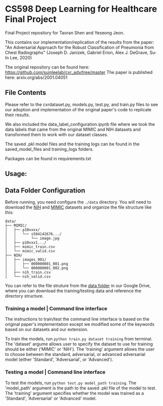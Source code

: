 # CS598 Deep Learning for Healthcare Final Project

Final Project repository for Taoran Shen and Yeseong Jeon.

This contains our implementation/replication of the results from the paper: "An Adversarial Approach for the Robust Classification of Pneumonia from Chest Radiographs" (Joseph D. Janizek, Gabriel Erion, Alex J. DeGrave, Su-In Lee, 2020) 

The original repository can be found here: https://github.com/suinleelab/cxr_adv/tree/master 
The paper is published here: arxiv.org/abs/2001.04051

## File Contents

Please refer to the cxrdataset.py, models.py, test.py, and train.py files to see our adoption and implementation of the original paper's code to replicate their results.

We also included the data_label_configuration.ipynb file where we took the data labels that came from the original MIMIC and NIH datasets and transformed them to work with our dataset classes.

The saved .pkl model files and the training logs can be found in the saved_model_files and training_logs folders.

Packages can be found in requirements.txt

## Usage:

## Data Folder Configuration
Before running, you need configure the `./data` directory. You will need to download the [NIH](https://www.kaggle.com/datasets/nih-chest-xrays/data?select=Data_Entry_2017.csv) and [MIMIC](https://physionet.org/content/mimic-cxr-jpg/2.0.0/) datasets and organize the file structure like this:

```
data/
├── MIMIC/
│   ├── p10xxxx/
│   │   └── s504142676.../
│   │       └── image.jpg
│   ├── p10xxx1.../
│   ├── mimic_train.csv
│   └── mimic_valid.csv
├── NIH/
│   ├── images_001/
│   │   ├── 000000001_001.png
│   │   └── 000000001_002.png
│   ├── nih_train.csv
│   └── nih_valid.csv
```

You can refer to the file struture from the [data folder](https://drive.google.com/drive/folders/1lSzCNw1UQcOKfqKB1G3OSVz7dsmmWkPF?usp=sharing) in our Google Drive, where you can download the training/testing data and reference the directory structure.

### Training a model | Command line interface
The instructions to train/test the command line interface is based on the original paper's implementation except we modified some of the keywords based on our datasets and our extension.

To train the models, run `python train.py dataset training` from terminal. The 'dataset' argume allows user to specify the dataset to use for training should be either ('MIMIC' or 'NIH'). The 'training' argument allows the user to choose between the standard, adversarial, or advanced adversarial model (either 'Standard', 'Adversarial', or 'Advanced'). 

### Testing a model | Command line interface

To test the models, run `python test.py model_path training`. The 'model_path' argument is the path to the saved .pkl file of the model to test. The 'training' argument specifies whether the model was trained as a 'Standard', 'Adversarial' or 'Advanced' model.
